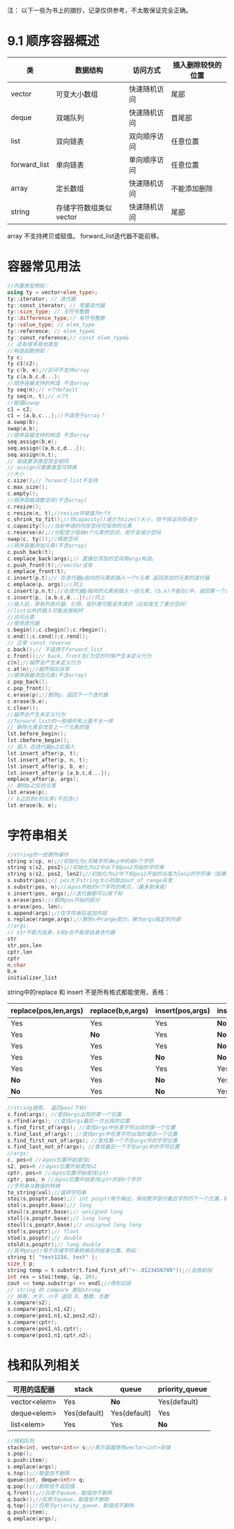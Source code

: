 注： 以下一些为书上的摘抄，记录仅供参考，不太敢保证完全正确。

# 9.1 顺序容器概述

类|数据结构|访问方式|插入删除较快的位置
--|--|--|--|
vector|可变大小数组|快速随机访问|尾部
deque|双端队列|快速随机访问|首尾部
list|双向链表|双向顺序访问|任意位置
forward_list|单向链表|单向顺序访问|任意位置
array|定长数组|快速随机访问|不能添加删除
string|存储字符数组类似vector|快速随机访问|尾部

array 不支持拷贝或赋值。
forward_list迭代器不能前移。

# 容器常见用法
```c++
//内置类型例如：
using ty = vector<elem_type>;
ty::iterator; // 迭代器
ty::const_iterator; // 常量迭代器
ty::size_type; // 无符号整数
ty::difference_type;// 有符号整数
ty::value_type; // elem_type
ty::reference; // elem_type&
ty::const_reference;// const elem_type&
// 还有很多其他类型
//构造函数例如：
ty c;
ty c1(c2);
ty c(b, e);//区间不支持array
ty c{a,b,c,d...};
//顺序容器支持的构造 不含array
ty seq(n);// n个default
ty seq(n, t);// n个t
//赋值&swap
c1 = c2;
c1 = {a,b,c...};//不适用于array？
a.swap(b);
swap(a,b);
//顺序容器支持的构造 不含array
seq.assign(b,e);
seq.assign({a,b,c,d...});
seq.assign(n,t);
// 赋值要求类型完全相同
// assign只需要类型可转换
//大小
c.size();// forward-list不支持
c.max_size();
c.empty();
//顺序容器调整空间(不含array)
c.resize();
c.resize(n, t);//resize并赋值为n个t
c.shrink_to_fit();//将capacity()减少为size()大小，但不保证内存减少
c.capacity();//当前申请的内存空间可保存的元素
c.reserve(n);//分配至少容纳n个元素的空间，但不会减少空间
swap(c, ty());//释放空间
//顺序容器添加元素(不含array)
c.push_back(t);
c.emplace_back(args);// 直接在添加的空间用args构造。
c.push_front(t);//vector没有
c.emplace_front(t);
c.insert(p,t);// 在迭代器p指向的元素前插入一个t元素 返回添加的元素的迭代器
c.emplace(p, args);//同上
c.insert(p,n,t);//在迭代器p指向的元素前插入一段元素，(b,e)不能在c中，返回第一个新元素或(b,e)为空返回p
c.insert(p, {a,b,c,d...});//同上
//插入后，原有的迭代器、引用、指针是可能会失效的（比如发生了重分空间）
//list以外的插入可能会很耗时
//访问元素
//使用迭代器
c.begin();c.cbegin();c.rbegin();
c.end();c.cend();c.rend();
// 正常 const reverse
c.back();// 不适用于forward_list
c.front();// back、front在c为空的时候产生未定义行为
c[n];//越界会产生未定义行为
c.at(n);//越界抛出异常
//顺序容器添加元素(不含array)
c.pop_back();
c.pop_front();
c.erase(p);//删除p，返回下一个迭代器
c.erase(b,e);
c.clear();
//越界会产生未定义行为
//forward_list的一些操作和上面不太一样
// 删除元素会改变上一个元素的值
lst.before_begin();
lst.cbefore_begin();
// 插入 在迭代器p之后插入
lst.insert_after(p, t);
lst.insert_after(p, n, t);
lst.insert_after(p, b, e);
lst.insert_after(p {a,b,c,d...});
emplace_after(p, args);
// 删除p之后的元素
lst.erase(p);
// b之后到c的元素(不包含c)
lst.erase(b, e);
```
# 字符串相关
```c++
//string的一些额外操作
string s(cp, n);//初始化为c风格字符串cp中的前n个字符
string s(s2, pos2);//初始化为s2中从下标pos2开始的字符串
string s(s2, pos2, len2);//初始化为s2中下标pos2开始的长度为len2的字符串（如果超过s2串的末尾，最多只到末尾）
s.substr(pos);// pos大于string大小则抛出out_of_range异常
s.substr(pos, n);//从pos开始的n个字符的拷贝。（最多到末尾）
s.insert(pos, args);//迭代器都可以用下标
s.erase(pos);//删除pos开始的部分
s.erase(pos, len);
s.append(args);//在字符串后追加内容
s.replace(range,args);//删除s中range部分，换为args指定的内容
//args:
// str不能为自身，b和e也不能是自身迭代器
str
str,pos,len
cptr,len
cptr
n,char
b,e
initializer_list
```

string中的replace 和 insert 不是所有格式都能使用，表格：

replace(pos,len,args)|replace(b,e,args)|insert(pos,args)|insert(iter,args)|args类型 |
--|--|--|--|--
Yes|Yes|Yes|**No**|str
Yes|**No**|Yes|**No**|str,pos,len
Yes|Yes|Yes|**No**|cptr,len
Yes|Yes|**No**|**No**|cptr
Yes|Yes|Yes|Yes|n,c
**No**|Yes|**No**|Yes|b,e
**No**|Yes|**No**|Yes|initializer_list

```c++
//string搜索， 返回pos(下标)
s.find(args); //查找args出现的第一个位置
s.rfind(args); //查找args最后一次出现的位置
s.find_first_of(args); //查找args中任意字符出现的第一个位置
s.find_last_of(args); //查找args中任意字符出现的最后一个位置
s.find_first_not_of(args); //查找第一个不在args中的字符位置
s.find_last_not_of(args); //查找最后一个不在args中的字符位置
//args:
c, pos=0 //从pos位置开始查找c
s2, pos=0 //从pos位置开始查找s2
cptr, pos=0 //从pos位置开始查找cptr
cptr, pos, n //从pos位置开始查找cptr的前n个字符
//字符串与数值的转换
to_string(val);//值转字符串
stoi(s,posptr,base);// int posptr用于输出，保存数字部分最后字符的下一个位置，base为进制，默认10，设为0表示自动检测。
stol(s,posptr,base);// long
stoul(s,posptr,base);// unsigned long
stoll(s,posptr,base);// long long 
stoull(s,posptr,base);// unsigned long long
stof(s,posptr);// float
stod(s,posptr);// double
stold(s,posptr);// long double
//其中posptr用于存储字符串转换后的结束位置。例如：
string t{ "test1234, test" };
size_t p;
string temp = t.substr(t.find_first_of("+-.0123456789"));//去除前段
int res = stoi(temp, &p, 10);
cout << temp.substr(p) << endl;//得到后段
// string 的 compare 类似strcmp
// 相等、大于、小于 返回 0、整数、负数
s.compare(s2);
s.compare(pos1,n1,s2);
s.compare(pos1,n1,s2,pos2,n2);
s.compare(cptr);
s.compare(pos1,n1,cptr);
s.compare(pos1,n1,cptr,n2);
```
# 栈和队列相关

可用的适配器|stack|queue|priority_queue
--|--|--|--
vector\<elem\>|Yes|**No**|Yes(default)
deque\<elem\>|Yes(default)|Yes(default)|Yes
list\<elem\>|Yes|Yes|**No**

```c++
//栈和队列
stack<int, vector<int>> s;//表示容器使用vector<int>存储
s.pop();
s.push(item);
s.emplace(args);
s.top();//取值但不删除
queue<int, deque<int>> q;
q.pop();//删除但不返回值
q.front();//仅用于queue，取值但不删除
q.back();//仅用于queue，取值但不删除
q.top();//仅用于priority_queue，取值但不删除
q.push(item);
q.emplace(args);
```

